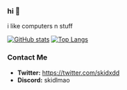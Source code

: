 ### hi 👋

i like computers n stuff

[![GitHub stats](https://github-readme-stats.vercel.app/api?username=httpswebsite&show_icons=true&theme=dark)](https://github.com/anuraghazra/github-readme-stats)
[![Top Langs](https://github-readme-stats.vercel.app/api/top-langs/?username=httpswebsite&langs_count=50&layout=compact&theme=dark)](https://github.com/anuraghazra/github-readme-stats)

### Contact Me

- **Twitter:** https://twitter.com/skidxdd
- **Discord:** skidlmao

